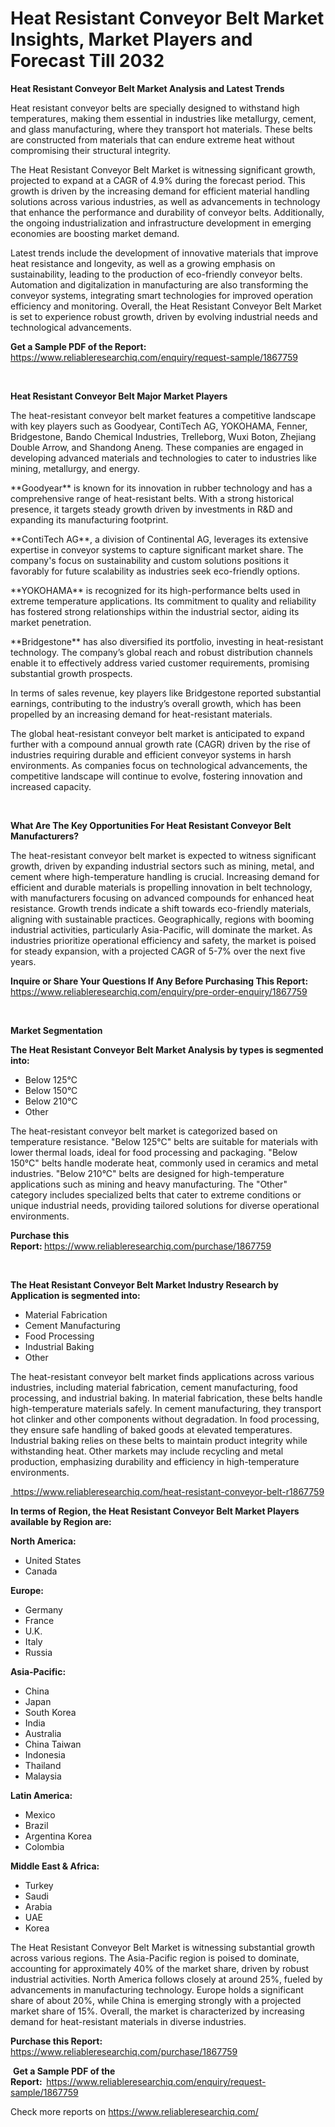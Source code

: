 <p><h1>Heat Resistant Conveyor Belt Market Insights, Market Players and Forecast Till 2032</h1></p><p><strong>Heat Resistant Conveyor Belt Market Analysis and Latest Trends</strong></p>
<p><p>Heat resistant conveyor belts are specially designed to withstand high temperatures, making them essential in industries like metallurgy, cement, and glass manufacturing, where they transport hot materials. These belts are constructed from materials that can endure extreme heat without compromising their structural integrity.</p><p>The Heat Resistant Conveyor Belt Market is witnessing significant growth, projected to expand at a CAGR of 4.9% during the forecast period. This growth is driven by the increasing demand for efficient material handling solutions across various industries, as well as advancements in technology that enhance the performance and durability of conveyor belts. Additionally, the ongoing industrialization and infrastructure development in emerging economies are boosting market demand.</p><p>Latest trends include the development of innovative materials that improve heat resistance and longevity, as well as a growing emphasis on sustainability, leading to the production of eco-friendly conveyor belts. Automation and digitalization in manufacturing are also transforming the conveyor systems, integrating smart technologies for improved operation efficiency and monitoring. Overall, the Heat Resistant Conveyor Belt Market is set to experience robust growth, driven by evolving industrial needs and technological advancements.</p></p>
<p><strong>Get a Sample PDF of the Report:&nbsp;</strong> <a href="https://www.reliableresearchiq.com/enquiry/request-sample/1867759?utm_campaign=2273&utm_medium=2&utm_source=Github&utm_content=ia&utm_term=19022025&utm_id=heat-resistant-conveyor-belt">https://www.reliableresearchiq.com/enquiry/request-sample/1867759</a></p>
<p>&nbsp;</p>
<p><strong>Heat Resistant Conveyor Belt Major Market Players</strong></p>
<p><p>The heat-resistant conveyor belt market features a competitive landscape with key players such as Goodyear, ContiTech AG, YOKOHAMA, Fenner, Bridgestone, Bando Chemical Industries, Trelleborg, Wuxi Boton, Zhejiang Double Arrow, and Shandong Aneng. These companies are engaged in developing advanced materials and technologies to cater to industries like mining, metallurgy, and energy.</p><p>**Goodyear** is known for its innovation in rubber technology and has a comprehensive range of heat-resistant belts. With a strong historical presence, it targets steady growth driven by investments in R&D and expanding its manufacturing footprint.</p><p>**ContiTech AG**, a division of Continental AG, leverages its extensive expertise in conveyor systems to capture significant market share. The company's focus on sustainability and custom solutions positions it favorably for future scalability as industries seek eco-friendly options.</p><p>**YOKOHAMA** is recognized for its high-performance belts used in extreme temperature applications. Its commitment to quality and reliability has fostered strong relationships within the industrial sector, aiding its market penetration.</p><p>**Bridgestone** has also diversified its portfolio, investing in heat-resistant technology. The company’s global reach and robust distribution channels enable it to effectively address varied customer requirements, promising substantial growth prospects.</p><p>In terms of sales revenue, key players like Bridgestone reported substantial earnings, contributing to the industry’s overall growth, which has been propelled by an increasing demand for heat-resistant materials.</p><p>The global heat-resistant conveyor belt market is anticipated to expand further with a compound annual growth rate (CAGR) driven by the rise of industries requiring durable and efficient conveyor systems in harsh environments. As companies focus on technological advancements, the competitive landscape will continue to evolve, fostering innovation and increased capacity.</p></p>
<p>&nbsp;</p>
<p><strong>What Are The Key Opportunities For Heat Resistant Conveyor Belt Manufacturers?</strong></p>
<p><p>The heat-resistant conveyor belt market is expected to witness significant growth, driven by expanding industrial sectors such as mining, metal, and cement where high-temperature handling is crucial. Increasing demand for efficient and durable materials is propelling innovation in belt technology, with manufacturers focusing on advanced compounds for enhanced heat resistance. Growth trends indicate a shift towards eco-friendly materials, aligning with sustainable practices. Geographically, regions with booming industrial activities, particularly Asia-Pacific, will dominate the market. As industries prioritize operational efficiency and safety, the market is poised for steady expansion, with a projected CAGR of 5-7% over the next five years.</p></p>
<p><strong>Inquire or Share Your Questions If Any Before Purchasing This Report:</strong> <a href="https://www.reliableresearchiq.com/enquiry/pre-order-enquiry/1867759?utm_campaign=2273&utm_medium=2&utm_source=Github&utm_content=ia&utm_term=19022025&utm_id=heat-resistant-conveyor-belt">https://www.reliableresearchiq.com/enquiry/pre-order-enquiry/1867759</a></p>
<p>&nbsp;</p>
<p><strong>Market Segmentation</strong></p>
<p><strong>The Heat Resistant Conveyor Belt Market Analysis by types is segmented into:</strong></p>
<p><ul><li>Below 125°C</li><li>Below 150°C</li><li>Below 210°C</li><li>Other</li></ul></p>
<p><p>The heat-resistant conveyor belt market is categorized based on temperature resistance. "Below 125°C" belts are suitable for materials with lower thermal loads, ideal for food processing and packaging. "Below 150°C" belts handle moderate heat, commonly used in ceramics and metal industries. "Below 210°C" belts are designed for high-temperature applications such as mining and heavy manufacturing. The "Other" category includes specialized belts that cater to extreme conditions or unique industrial needs, providing tailored solutions for diverse operational environments.</p></p>
<p><strong>Purchase this Report:&nbsp;</strong><a href="https://www.reliableresearchiq.com/purchase/1867759?utm_campaign=2273&utm_medium=2&utm_source=Github&utm_content=ia&utm_term=19022025&utm_id=heat-resistant-conveyor-belt">https://www.reliableresearchiq.com/purchase/1867759</a></p>
<p>&nbsp;</p>
<p><strong>The Heat Resistant Conveyor Belt Market Industry Research by Application is segmented into:</strong></p>
<p><ul><li>Material Fabrication</li><li>Cement Manufacturing</li><li>Food Processing</li><li>Industrial Baking</li><li>Other</li></ul></p>
<p><p>The heat-resistant conveyor belt market finds applications across various industries, including material fabrication, cement manufacturing, food processing, and industrial baking. In material fabrication, these belts handle high-temperature materials safely. In cement manufacturing, they transport hot clinker and other components without degradation. In food processing, they ensure safe handling of baked goods at elevated temperatures. Industrial baking relies on these belts to maintain product integrity while withstanding heat. Other markets may include recycling and metal production, emphasizing durability and efficiency in high-temperature environments.</p></p>
<p><a href="https://www.reliableresearchiq.com/heat-resistant-conveyor-belt-r1867759?utm_campaign=2273&utm_medium=2&utm_source=Github&utm_content=ia&utm_term=19022025&utm_id=heat-resistant-conveyor-belt">&nbsp;https://www.reliableresearchiq.com/heat-resistant-conveyor-belt-r1867759</a></p>
<p><strong>In terms of Region, the Heat Resistant Conveyor Belt Market Players available by Region are:</strong></p>
<p>
    <p> <strong> North America: </strong>
        <ul>
            <li>United States</li>
            <li>Canada</li>
        </ul>
        </p> 
    <p> <strong> Europe: </strong>
        <ul>
            <li>Germany</li>
            <li>France</li>
            <li>U.K.</li>
            <li>Italy</li>
            <li>Russia</li>
        </ul>
        </p> 
    <p> <strong> Asia-Pacific: </strong>
        <ul>
            <li>China</li>
            <li>Japan</li>
            <li>South Korea</li>
            <li>India</li>
            <li>Australia</li>
            <li>China Taiwan</li>
            <li>Indonesia</li>
            <li>Thailand</li>
            <li>Malaysia</li>
        </ul>
        </p> 
    <p> <strong> Latin America: </strong>
        <ul>
            <li>Mexico</li>
            <li>Brazil</li>
            <li>Argentina Korea</li>
            <li>Colombia</li>
        </ul>
        </p> 
    <p> <strong> Middle East & Africa: </strong>
        <ul>
            <li>Turkey</li>
            <li>Saudi</li>
            <li>Arabia</li>
            <li>UAE</li>
            <li>Korea</li>
        </ul>
    </p>
    </p>
<p><p>The Heat Resistant Conveyor Belt Market is witnessing substantial growth across various regions. The Asia-Pacific region is poised to dominate, accounting for approximately 40% of the market share, driven by robust industrial activities. North America follows closely at around 25%, fueled by advancements in manufacturing technology. Europe holds a significant share of about 20%, while China is emerging strongly with a projected market share of 15%. Overall, the market is characterized by increasing demand for heat-resistant materials in diverse industries.</p></p>
<p><strong>Purchase this Report: </strong><a href="https://www.reliableresearchiq.com/purchase/1867759?utm_campaign=2273&utm_medium=2&utm_source=Github&utm_content=ia&utm_term=19022025&utm_id=heat-resistant-conveyor-belt">https://www.reliableresearchiq.com/purchase/1867759</a></p>
<p>&nbsp;<strong>Get a Sample PDF of the Report:&nbsp;&nbsp;</strong><a href="https://www.reliableresearchiq.com/enquiry/request-sample/1867759?utm_campaign=2273&utm_medium=2&utm_source=Github&utm_content=ia&utm_term=19022025&utm_id=heat-resistant-conveyor-belt">https://www.reliableresearchiq.com/enquiry/request-sample/1867759</a></p>
<p><strong></strong></p>
<p>Check more reports on <a href="https://www.reliableresearchiq.com/?utm_campaign=2273&utm_medium=2&utm_source=Github&utm_content=ia&utm_term=19022025&utm_id=heat-resistant-conveyor-belt">https://www.reliableresearchiq.com/</a></p>